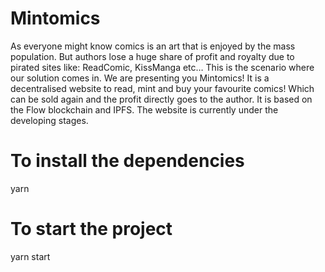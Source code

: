 # Mintomics
As everyone might know comics is an art that is enjoyed by the mass population. But authors lose a huge share of profit and royalty due to pirated sites like:
ReadComic, KissManga etc… This is the scenario where our solution comes in. We are presenting you Mintomics! It is a decentralised website to read, mint and buy your favourite comics! Which can be sold again and the profit directly goes to the author. It is based on the Flow blockchain and IPFS. The website is currently under the developing stages.

# To install the dependencies
yarn 


# To start the project
yarn start  
